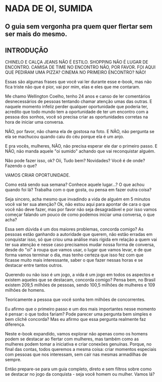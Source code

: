 # NADA DE OI, SUMIDA
## O guia sem vergonha pra quem quer flertar sem ser mais do mesmo.

## INTRODUÇÃO

CHINELO E CALÇA JEANS NÃO É ESTILO.
SHOPPING NÃO É LUGAR DE ENCONTRO.
CAMISA DE TIME NO ENCONTRO NÃO, POR FAVOR.
FOI AQUI QUE PEDIRAM UMA PIZZA?
CINEMA NO PRIMEIRO ENCONTRO? NÃO!

Essas são algumas frases que você vai ler durante esse e-book, mas não fica triste não que é pior, vai por mim, elas e eles que me contaram.

Me chamo Wellington Coelho, tenho 24 anos e canso de ler comentários desnecessários de pessoas tentando chamar atenção umas das outras. E naquele momento infeliz perder qualquer oportunidade que poderia ter, acredito que todo mundo tem a oportunidade de ter um encontro com a pessoa dos sonhos, você só precisa criar as oportunidades corretas na hora de iniciar uma conversa.

NÃO, por favor, não chama ela de gostosa na foto.
E NÃO, não pergunta se ela se machucou quando caiu do céu porque ela é um anjo.

E pra vocês, mulheres, NÃO, não precisa esperar ele dar o primeiro passo.
E NÃO, não manda aquele "oi sumido" achando que vai reconquistar alguém.

Não pode fazer isso, ok?
Oii,
Tudo bem?
Novidades?
Você é de onde?
Fazendo o que?

VAMOS CRIAR OPORTUNIDADE.

Como está sendo sua semana?
Conhece aquele lugar...?
O que achou quando foi lá?
Trabalha com o que gosta, ou pensa em fazer outra coisa?

Seja sincero, acha mesmo que invadindo a vida de alguém em 5 minutos você vai ter sua atenção? Ok, não estou aqui para apontar de cara o que você não deve fazer, mas por favor não seja desagradável e por isso vamos começar falando um pouco de como podemos iniciar uma conversa, o que acha? 

Essa sem dúvida é um dos maiores problemas, concorda comigo? As pessoas estão ganhando a autoridade que querem, não estão erradas em conquistar isso, só que criou uma análise mais rígida em relação a quem vai ter sua atenção e nesse caso precisamos mudar nossa forma de conversa, desde do "oi" à roupa que vamos usar, o lugar que vamos levar, e de que forma vamos terminar o dia, mas tenho certeza que isso fez com que ficasse muito mais interessante, saber o que fazer nessas horas e se destacar entre tantos outros.

Querendo ou não isso é um jogo, a vida é um jogo em todos os aspectos e existem aqueles que se destacam, concorda comigo? Pensa bem, no Brasil existem 209,5 milhões de pessoas, sendo 100,5 milhões de mulheres e 109 milhões de homens.

Teoricamente a pessoa que você sonha tem milhões de concorrentes.

Eu afirmo que o primeiro passo e um dos mais importantes nesse momento é pensar: o que todos fariam? Pode parecer uma pergunta bem simples e bem clichê concorda? Mas eu afirmo que essa pergunta realmente faz diferença.

Neste e-book expandido, vamos explorar não apenas como os homens podem se destacar ao flertar com mulheres, mas também como as mulheres podem tomar a iniciativa e criar conexões genuínas. Porque, no final das contas, todos queremos a mesma coisa: criar momentos especiais com pessoas que nos interessam, sem cair nas mesmas armadilhas de sempre.

Então prepare-se para um guia completo, direto e sem filtros sobre como se destacar no jogo da conquista - seja você homem ou mulher. Vamos lá?
